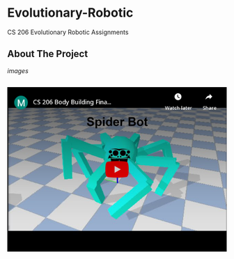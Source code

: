 # Evolutionary-Robotic
CS 206 Evolutionary Robotic Assignments 
## About The Project
*images*

##
[![embed.png](embed.png)](https://www.youtube.com/watch?v=E9N7tms4f_Y)
